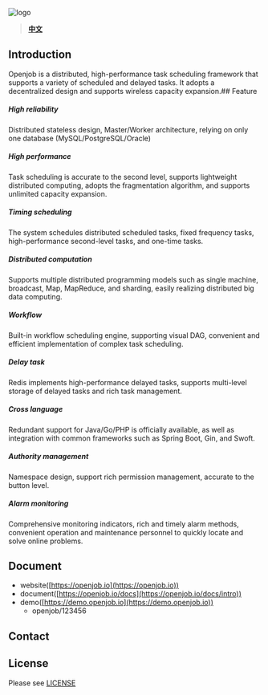 ![logo](https://raw.githubusercontent.com/stelin/openjob/main/public/image/logo.jpg)

> **[中文](README-zh.md)**
## Introduction
Openjob is a distributed, high-performance task scheduling framework that supports a variety of scheduled and delayed tasks. It adopts a decentralized design and supports wireless capacity expansion.## Feature
##### High reliability
Distributed stateless design, Master/Worker architecture, relying on only one database (MySQL/PostgreSQL/Oracle)
##### High performance
Task scheduling is accurate to the second level, supports lightweight distributed computing, adopts the fragmentation algorithm, and supports unlimited capacity expansion.
##### Timing scheduling
The system schedules distributed scheduled tasks, fixed frequency tasks, high-performance second-level tasks, and one-time tasks.
##### Distributed computation
Supports multiple distributed programming models such as single machine, broadcast, Map, MapReduce, and sharding, easily realizing distributed big data computing.
##### Workflow
Built-in workflow scheduling engine, supporting visual DAG, convenient and efficient implementation of complex task scheduling.
##### Delay task
Redis implements high-performance delayed tasks, supports multi-level storage of delayed tasks and rich task management.
##### Cross language
Redundant support for Java/Go/PHP is officially available, as well as integration with common frameworks such as Spring Boot, Gin, and Swoft.
##### Authority management
Namespace design, support rich permission management, accurate to the button level.
##### Alarm monitoring
Comprehensive monitoring indicators, rich and timely alarm methods, convenient operation and maintenance personnel to quickly locate and solve online problems.
## Document
- website([https://openjob.io](https://openjob.io))
- document([https://openjob.io/docs](https://openjob.io/docs/intro))
- demo([https://demo.openjob.io](https://demo.openjob.io))
    - openjob/123456
## Contact
## License

Please see [LICENSE](LICENSE)
